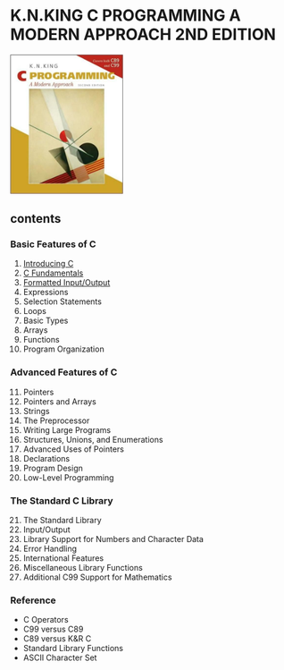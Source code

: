 # K.N.KING C PROGRAMMING A MODERN APPROACH 2ND EDITION

<img src="img.png"  width="40%"/>

## contents

### Basic Features of C

1. [Introducing C](1_Introducing_c/README.md)
2. [C Fundamentals](2_C_Fundamentals/README.md)
3. [Formatted Input/Output](3_Formatted_Input_Output/README.md)
4. Expressions
5. Selection Statements
6. Loops
7. Basic Types
8. Arrays
9. Functions
10. Program Organization

### Advanced Features of C

11. Pointers
12. Pointers and Arrays
13. Strings
14. The Preprocessor
15. Writing Large Programs
16. Structures, Unions, and Enumerations
17. Advanced Uses of Pointers
18. Declarations
19. Program Design
20. Low-Level Programming

### The Standard C Library

21. The Standard Library
22. Input/Output
23. Library Support for Numbers and Character Data
24. Error Handling
25. International Features
26. Miscellaneous Library Functions
27. Additional C99 Support for Mathematics

### Reference

- C Operators
- C99 versus C89
- C89 versus K&R C
- Standard Library Functions
- ASCII Character Set